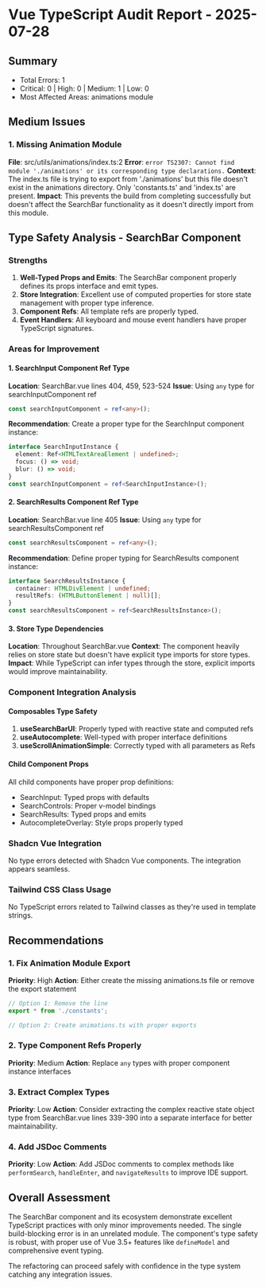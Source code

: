# Vue TypeScript Audit Report - 2025-07-28

## Summary
- Total Errors: 1
- Critical: 0 | High: 0 | Medium: 1 | Low: 0
- Most Affected Areas: animations module

## Medium Issues

### 1. Missing Animation Module
**File**: src/utils/animations/index.ts:2
**Error**: `error TS2307: Cannot find module './animations' or its corresponding type declarations.`
**Context**: The index.ts file is trying to export from './animations' but this file doesn't exist in the animations directory. Only 'constants.ts' and 'index.ts' are present.
**Impact**: This prevents the build from completing successfully but doesn't affect the SearchBar functionality as it doesn't directly import from this module.

## Type Safety Analysis - SearchBar Component

### Strengths
1. **Well-Typed Props and Emits**: The SearchBar component properly defines its props interface and emit types.
2. **Store Integration**: Excellent use of computed properties for store state management with proper type inference.
3. **Component Refs**: All template refs are properly typed.
4. **Event Handlers**: All keyboard and mouse event handlers have proper TypeScript signatures.

### Areas for Improvement

#### 1. SearchInput Component Ref Type
**Location**: SearchBar.vue lines 404, 459, 523-524
**Issue**: Using `any` type for searchInputComponent ref
```typescript
const searchInputComponent = ref<any>();
```
**Recommendation**: Create a proper type for the SearchInput component instance:
```typescript
interface SearchInputInstance {
  element: Ref<HTMLTextAreaElement | undefined>;
  focus: () => void;
  blur: () => void;
}
const searchInputComponent = ref<SearchInputInstance>();
```

#### 2. SearchResults Component Ref Type
**Location**: SearchBar.vue line 405
**Issue**: Using `any` type for searchResultsComponent ref
```typescript
const searchResultsComponent = ref<any>();
```
**Recommendation**: Define proper typing for SearchResults component instance:
```typescript
interface SearchResultsInstance {
  container: HTMLDivElement | undefined;
  resultRefs: (HTMLButtonElement | null)[];
}
const searchResultsComponent = ref<SearchResultsInstance>();
```

#### 3. Store Type Dependencies
**Location**: Throughout SearchBar.vue
**Context**: The component heavily relies on store state but doesn't have explicit type imports for store types.
**Impact**: While TypeScript can infer types through the store, explicit imports would improve maintainability.

### Component Integration Analysis

#### Composables Type Safety
1. **useSearchBarUI**: Properly typed with reactive state and computed refs
2. **useAutocomplete**: Well-typed with proper interface definitions
3. **useScrollAnimationSimple**: Correctly typed with all parameters as Refs

#### Child Component Props
All child components have proper prop definitions:
- SearchInput: Typed props with defaults
- SearchControls: Proper v-model bindings
- SearchResults: Typed props and emits
- AutocompleteOverlay: Style props properly typed

### Shadcn Vue Integration
No type errors detected with Shadcn Vue components. The integration appears seamless.

### Tailwind CSS Class Usage
No TypeScript errors related to Tailwind classes as they're used in template strings.

## Recommendations

### 1. Fix Animation Module Export
**Priority**: High
**Action**: Either create the missing animations.ts file or remove the export statement
```typescript
// Option 1: Remove the line
export * from './constants';

// Option 2: Create animations.ts with proper exports
```

### 2. Type Component Refs Properly
**Priority**: Medium
**Action**: Replace `any` types with proper component instance interfaces

### 3. Extract Complex Types
**Priority**: Low
**Action**: Consider extracting the complex reactive state object type from SearchBar.vue lines 339-390 into a separate interface for better maintainability.

### 4. Add JSDoc Comments
**Priority**: Low
**Action**: Add JSDoc comments to complex methods like `performSearch`, `handleEnter`, and `navigateResults` to improve IDE support.

## Overall Assessment

The SearchBar component and its ecosystem demonstrate excellent TypeScript practices with only minor improvements needed. The single build-blocking error is in an unrelated module. The component's type safety is robust, with proper use of Vue 3.5+ features like `defineModel` and comprehensive event typing.

The refactoring can proceed safely with confidence in the type system catching any integration issues.